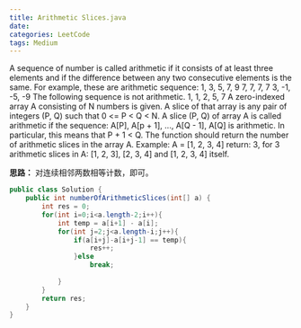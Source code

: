 ```yaml
---
title: Arithmetic Slices.java
date: 
categories: LeetCode
tags: Medium
---
```

A sequence of number is called arithmetic if it consists of at least three elements and if the difference between any two consecutive elements is the same.
For example, these are arithmetic sequence:
1, 3, 5, 7, 9
7, 7, 7, 7
3, -1, -5, -9
The following sequence is not arithmetic.
1, 1, 2, 5, 7
A zero-indexed array A consisting of N numbers is given. A slice of that array is any pair of integers (P, Q) such that 0 <= P < Q < N.
A slice (P, Q) of array A is called arithmetic if the sequence:
A[P], A[p + 1], ..., A[Q - 1], A[Q] is arithmetic. In particular, this means that P + 1 < Q.
The function should return the number of arithmetic slices in the array A.
Example:
A = [1, 2, 3, 4]
return: 3, for 3 arithmetic slices in A: [1, 2, 3], [2, 3, 4] and [1, 2, 3, 4] itself.
<!-- more -->
**思路：**
对连续相邻两数相等计数，即可。
``` java
public class Solution {
    public int numberOfArithmeticSlices(int[] a) {
		int res = 0;
        for(int i=0;i<a.length-2;i++){
			int temp = a[i+1] - a[i];
			for(int j=2;j<a.length-i;j++){
				if(a[i+j]-a[i+j-1] == temp){
					res++;
				}else
					break;
					
			}
		}
		return res;
    }
}
``` 